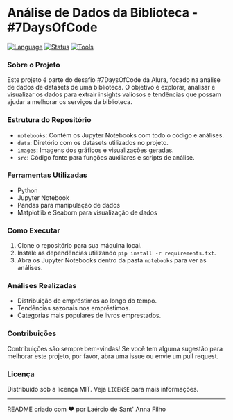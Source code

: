 # Análise de Dados da Biblioteca - #7DaysOfCode
[![Language](https://img.shields.io/badge/language-Python-blue.svg)](https://www.python.org/)
[![Status](https://img.shields.io/badge/status-em%20desenvolvimento-yellow.svg)](https://github.com/santannaflaercio/library-lending-insights)
[![Tools](https://img.shields.io/badge/tools-Jupyter%20Notebook%2C%20Pandas%2C%20Matplotlib%2C%20Seaborn-brightgreen.svg)](https://github.com/santannaflaercio/library-lending-insights)


### Sobre o Projeto
Este projeto é parte do desafio #7DaysOfCode da Alura, focado na análise de dados de datasets de uma biblioteca. 
O objetivo é explorar, analisar e visualizar os dados para extrair insights valiosos e tendências que possam ajudar a melhorar os serviços da biblioteca.

### Estrutura do Repositório
- `notebooks`: Contém os Jupyter Notebooks com todo o código e análises.
- `data`: Diretório com os datasets utilizados no projeto.
- `images`: Imagens dos gráficos e visualizações geradas.
- `src`: Código fonte para funções auxiliares e scripts de análise.

### Ferramentas Utilizadas
- Python
- Jupyter Notebook
- Pandas para manipulação de dados
- Matplotlib e Seaborn para visualização de dados

### Como Executar
1. Clone o repositório para sua máquina local.
2. Instale as dependências utilizando `pip install -r requirements.txt`.
3. Abra os Jupyter Notebooks dentro da pasta `notebooks` para ver as análises.

### Análises Realizadas
- Distribuição de empréstimos ao longo do tempo.
- Tendências sazonais nos empréstimos.
- Categorias mais populares de livros emprestados.

### Contribuições
Contribuições são sempre bem-vindas! Se você tem alguma sugestão para melhorar este projeto, por favor, abra uma issue ou envie um pull request.

### Licença
Distribuído sob a licença MIT. Veja `LICENSE` para mais informações.

---

README criado com ❤️ por Laércio de Sant' Anna Filho
